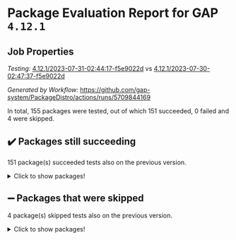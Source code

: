 # Package Evaluation Report for GAP `4.12.1`

## Job Properties

*Testing:* [4.12.1/2023-07-31-02:44:17-f5e9022d](https://github.com/gap-system/PackageDistro/blob/data/reports/4.12.1/2023-07-31-02:44:17-f5e9022d) vs [4.12.1/2023-07-30-02:47:37-f5e9022d](https://github.com/gap-system/PackageDistro/blob/data/reports/4.12.1/2023-07-30-02:47:37-f5e9022d)

*Generated by Workflow:* https://github.com/gap-system/PackageDistro/actions/runs/5709844169

In total, 155 packages were tested, out of which 151 succeeded, 0 failed and 4 were skipped.

## :heavy_check_mark: Packages still succeeding

151 package(s) succeeded tests also on the previous version.
<details><summary>Click to show packages!</summary>

- 4ti2interface 2023.02-04 [(success)](https://github.com/gap-system/PackageDistro/actions/runs/5709844169/job/15469382424)
- ace 5.6.2 [(success)](https://github.com/gap-system/PackageDistro/actions/runs/5709844169/job/15469382544)
- aclib 1.3.2 [(success)](https://github.com/gap-system/PackageDistro/actions/runs/5709844169/job/15469382640)
- agt 0.3.1 [(success)](https://github.com/gap-system/PackageDistro/actions/runs/5709844169/job/15469382757)
- alnuth 3.2.1 [(success)](https://github.com/gap-system/PackageDistro/actions/runs/5709844169/job/15469382861)
- anupq 3.3.0 [(success)](https://github.com/gap-system/PackageDistro/actions/runs/5709844169/job/15469382961)
- atlasrep 2.1.6 [(success)](https://github.com/gap-system/PackageDistro/actions/runs/5709844169/job/15469383064)
- autodoc 2023.06.19 [(success)](https://github.com/gap-system/PackageDistro/actions/runs/5709844169/job/15469383153)
- automata 1.15 [(success)](https://github.com/gap-system/PackageDistro/actions/runs/5709844169/job/15469383228)
- automgrp 1.3.2 [(success)](https://github.com/gap-system/PackageDistro/actions/runs/5709844169/job/15469383309)
- autpgrp 1.11 [(success)](https://github.com/gap-system/PackageDistro/actions/runs/5709844169/job/15469383403)
- cap 2023.07-07 [(success)](https://github.com/gap-system/PackageDistro/actions/runs/5709844169/job/15469383505)
- caratinterface 2.3.5 [(success)](https://github.com/gap-system/PackageDistro/actions/runs/5709844169/job/15469383614)
- cddinterface 2022.11.01 [(success)](https://github.com/gap-system/PackageDistro/actions/runs/5709844169/job/15469383708)
- circle 1.6.6 [(success)](https://github.com/gap-system/PackageDistro/actions/runs/5709844169/job/15469383793)
- classicpres 1.22 [(success)](https://github.com/gap-system/PackageDistro/actions/runs/5709844169/job/15469383867)
- cohomolo 1.6.11 [(success)](https://github.com/gap-system/PackageDistro/actions/runs/5709844169/job/15469383983)
- congruence 1.2.5 [(success)](https://github.com/gap-system/PackageDistro/actions/runs/5709844169/job/15469384079)
- corelg 1.56 [(success)](https://github.com/gap-system/PackageDistro/actions/runs/5709844169/job/15469384204)
- crime 1.6 [(success)](https://github.com/gap-system/PackageDistro/actions/runs/5709844169/job/15469384303)
- crisp 1.4.6 [(success)](https://github.com/gap-system/PackageDistro/actions/runs/5709844169/job/15469384406)
- crypting 0.10.4 [(success)](https://github.com/gap-system/PackageDistro/actions/runs/5709844169/job/15469384527)
- cryst 4.1.26 [(success)](https://github.com/gap-system/PackageDistro/actions/runs/5709844169/job/15469384644)
- crystcat 1.1.10 [(success)](https://github.com/gap-system/PackageDistro/actions/runs/5709844169/job/15469384747)
- ctbllib 1.3.6 [(success)](https://github.com/gap-system/PackageDistro/actions/runs/5709844169/job/15469384879)
- cubefree 1.19 [(success)](https://github.com/gap-system/PackageDistro/actions/runs/5709844169/job/15469385007)
- curlinterface 2.3.2 [(success)](https://github.com/gap-system/PackageDistro/actions/runs/5709844169/job/15469385123)
- cvec 2.8.1 [(success)](https://github.com/gap-system/PackageDistro/actions/runs/5709844169/job/15469385246)
- datastructures 0.3.0 [(success)](https://github.com/gap-system/PackageDistro/actions/runs/5709844169/job/15469385358)
- deepthought 1.0.6 [(success)](https://github.com/gap-system/PackageDistro/actions/runs/5709844169/job/15469385481)
- design 1.8 [(success)](https://github.com/gap-system/PackageDistro/actions/runs/5709844169/job/15469385596)
- difsets 2.3.1 [(success)](https://github.com/gap-system/PackageDistro/actions/runs/5709844169/job/15469385735)
- digraphs 1.6.2 [(success)](https://github.com/gap-system/PackageDistro/actions/runs/5709844169/job/15469385865)
- edim 1.3.7 [(success)](https://github.com/gap-system/PackageDistro/actions/runs/5709844169/job/15469385977)
- example 4.3.4 [(success)](https://github.com/gap-system/PackageDistro/actions/runs/5709844169/job/15469386199)
- examplesforhomalg 2023.07-01 [(success)](https://github.com/gap-system/PackageDistro/actions/runs/5709844169/job/15469386300)
- factint 1.6.3 [(success)](https://github.com/gap-system/PackageDistro/actions/runs/5709844169/job/15469386421)
- ferret 1.0.9 [(success)](https://github.com/gap-system/PackageDistro/actions/runs/5709844169/job/15469386523)
- fga 1.5.0 [(success)](https://github.com/gap-system/PackageDistro/actions/runs/5709844169/job/15469386633)
- fining 1.5.6 [(success)](https://github.com/gap-system/PackageDistro/actions/runs/5709844169/job/15469386743)
- float 1.0.3 [(success)](https://github.com/gap-system/PackageDistro/actions/runs/5709844169/job/15469386838)
- format 1.4.3 [(success)](https://github.com/gap-system/PackageDistro/actions/runs/5709844169/job/15469386951)
- forms 1.2.9 [(success)](https://github.com/gap-system/PackageDistro/actions/runs/5709844169/job/15469387049)
- fplsa 1.2.6 [(success)](https://github.com/gap-system/PackageDistro/actions/runs/5709844169/job/15469387133)
- fr 2.4.12 [(success)](https://github.com/gap-system/PackageDistro/actions/runs/5709844169/job/15469387246)
- francy 2.0.3 [(success)](https://github.com/gap-system/PackageDistro/actions/runs/5709844169/job/15469387354)
- fwtree 1.3 [(success)](https://github.com/gap-system/PackageDistro/actions/runs/5709844169/job/15469387439)
- gapdoc 1.6.6 [(success)](https://github.com/gap-system/PackageDistro/actions/runs/5709844169/job/15469387524)
- gauss 2023.02-04 [(success)](https://github.com/gap-system/PackageDistro/actions/runs/5709844169/job/15469387618)
- gaussforhomalg 2023.02-04 [(success)](https://github.com/gap-system/PackageDistro/actions/runs/5709844169/job/15469387707)
- gbnp 1.0.5 [(success)](https://github.com/gap-system/PackageDistro/actions/runs/5709844169/job/15469387797)
- generalizedmorphismsforcap 2023.03-01 [(success)](https://github.com/gap-system/PackageDistro/actions/runs/5709844169/job/15469387884)
- genss 1.6.8 [(success)](https://github.com/gap-system/PackageDistro/actions/runs/5709844169/job/15469387984)
- gradedmodules 2023.02-04 [(success)](https://github.com/gap-system/PackageDistro/actions/runs/5709844169/job/15469388074)
- gradedringforhomalg 2023.02-04 [(success)](https://github.com/gap-system/PackageDistro/actions/runs/5709844169/job/15469388168)
- grape 4.9.0 [(success)](https://github.com/gap-system/PackageDistro/actions/runs/5709844169/job/15469388258)
- groupoids 1.73 [(success)](https://github.com/gap-system/PackageDistro/actions/runs/5709844169/job/15469388382)
- grpconst 2.6.4 [(success)](https://github.com/gap-system/PackageDistro/actions/runs/5709844169/job/15469388500)
- guarana 0.96.3 [(success)](https://github.com/gap-system/PackageDistro/actions/runs/5709844169/job/15469388590)
- guava 3.18 [(success)](https://github.com/gap-system/PackageDistro/actions/runs/5709844169/job/15469388701)
- hap 1.57 [(success)](https://github.com/gap-system/PackageDistro/actions/runs/5709844169/job/15469388803)
- hapcryst 0.1.15 [(success)](https://github.com/gap-system/PackageDistro/actions/runs/5709844169/job/15469388908)
- hecke 1.5.3 [(success)](https://github.com/gap-system/PackageDistro/actions/runs/5709844169/job/15469389000)
- help 3.5 [(success)](https://github.com/gap-system/PackageDistro/actions/runs/5709844169/job/15469389084)
- homalg 2023.02-05 [(success)](https://github.com/gap-system/PackageDistro/actions/runs/5709844169/job/15469389175)
- homalgtocas 2023.02-04 [(success)](https://github.com/gap-system/PackageDistro/actions/runs/5709844169/job/15469389297)
- idrel 2.45 [(success)](https://github.com/gap-system/PackageDistro/actions/runs/5709844169/job/15469389403)
- images 1.3.1 [(success)](https://github.com/gap-system/PackageDistro/actions/runs/5709844169/job/15469389500)
- intpic 0.3.0 [(success)](https://github.com/gap-system/PackageDistro/actions/runs/5709844169/job/15469389600)
- io 4.8.1 [(success)](https://github.com/gap-system/PackageDistro/actions/runs/5709844169/job/15469389687)
- io_forhomalg 2023.02-04 [(success)](https://github.com/gap-system/PackageDistro/actions/runs/5709844169/job/15469389787)
- irredsol 1.4.4 [(success)](https://github.com/gap-system/PackageDistro/actions/runs/5709844169/job/15469389879)
- json 2.1.1 [(success)](https://github.com/gap-system/PackageDistro/actions/runs/5709844169/job/15469389986)
- jupyterkernel 1.5.0 [(success)](https://github.com/gap-system/PackageDistro/actions/runs/5709844169/job/15469390078)
- jupyterviz 1.5.6 [(success)](https://github.com/gap-system/PackageDistro/actions/runs/5709844169/job/15469390197)
- kan 1.35 [(success)](https://github.com/gap-system/PackageDistro/actions/runs/5709844169/job/15469390279)
- kbmag 1.5.11 [(success)](https://github.com/gap-system/PackageDistro/actions/runs/5709844169/job/15469390379)
- laguna 3.9.6 [(success)](https://github.com/gap-system/PackageDistro/actions/runs/5709844169/job/15469390475)
- liealgdb 2.2.1 [(success)](https://github.com/gap-system/PackageDistro/actions/runs/5709844169/job/15469390574)
- liepring 2.8 [(success)](https://github.com/gap-system/PackageDistro/actions/runs/5709844169/job/15469390714)
- liering 2.4.2 [(success)](https://github.com/gap-system/PackageDistro/actions/runs/5709844169/job/15469390823)
- linearalgebraforcap 2023.06-02 [(success)](https://github.com/gap-system/PackageDistro/actions/runs/5709844169/job/15469390936)
- localizeringforhomalg 2023.02-04 [(success)](https://github.com/gap-system/PackageDistro/actions/runs/5709844169/job/15469391077)
- loops 3.4.3 [(success)](https://github.com/gap-system/PackageDistro/actions/runs/5709844169/job/15469391189)
- lpres 1.0.3 [(success)](https://github.com/gap-system/PackageDistro/actions/runs/5709844169/job/15469391305)
- majoranaalgebras 1.5.1 [(success)](https://github.com/gap-system/PackageDistro/actions/runs/5709844169/job/15469391420)
- mapclass 1.4.6 [(success)](https://github.com/gap-system/PackageDistro/actions/runs/5709844169/job/15469391540)
- matgrp 0.70 [(success)](https://github.com/gap-system/PackageDistro/actions/runs/5709844169/job/15469391646)
- matricesforhomalg 2023.02-04 [(success)](https://github.com/gap-system/PackageDistro/actions/runs/5709844169/job/15469391745)
- modisom 2.5.4 [(success)](https://github.com/gap-system/PackageDistro/actions/runs/5709844169/job/15469391832)
- modulepresentationsforcap 2023.06-02 [(success)](https://github.com/gap-system/PackageDistro/actions/runs/5709844169/job/15469391944)
- modules 2023.02-04 [(success)](https://github.com/gap-system/PackageDistro/actions/runs/5709844169/job/15469392043)
- monoidalcategories 2023.05-03 [(success)](https://github.com/gap-system/PackageDistro/actions/runs/5709844169/job/15469392145)
- nconvex 2022.09-01 [(success)](https://github.com/gap-system/PackageDistro/actions/runs/5709844169/job/15469392253)
- nilmat 1.4.2 [(success)](https://github.com/gap-system/PackageDistro/actions/runs/5709844169/job/15469392365)
- nock 1.5 [(success)](https://github.com/gap-system/PackageDistro/actions/runs/5709844169/job/15469392456)
- normalizinterface 1.3.6 [(success)](https://github.com/gap-system/PackageDistro/actions/runs/5709844169/job/15469392563)
- nq 2.5.10 [(success)](https://github.com/gap-system/PackageDistro/actions/runs/5709844169/job/15469392660)
- numericalsgps 1.3.1 [(success)](https://github.com/gap-system/PackageDistro/actions/runs/5709844169/job/15469392751)
- openmath 11.5.3 [(success)](https://github.com/gap-system/PackageDistro/actions/runs/5709844169/job/15469392865)
- orb 4.9.0 [(success)](https://github.com/gap-system/PackageDistro/actions/runs/5709844169/job/15469392959)
- packagemanager 1.4.1 [(success)](https://github.com/gap-system/PackageDistro/actions/runs/5709844169/job/15469393052)
- patternclass 2.4.3 [(success)](https://github.com/gap-system/PackageDistro/actions/runs/5709844169/job/15469393168)
- permut 2.0.4 [(success)](https://github.com/gap-system/PackageDistro/actions/runs/5709844169/job/15469393264)
- polenta 1.3.10 [(success)](https://github.com/gap-system/PackageDistro/actions/runs/5709844169/job/15469393373)
- polymaking 0.8.6 [(success)](https://github.com/gap-system/PackageDistro/actions/runs/5709844169/job/15469393499)
- primgrp 3.4.4 [(success)](https://github.com/gap-system/PackageDistro/actions/runs/5709844169/job/15469393615)
- profiling 2.5.4 [(success)](https://github.com/gap-system/PackageDistro/actions/runs/5709844169/job/15469393726)
- qpa 1.34 [(success)](https://github.com/gap-system/PackageDistro/actions/runs/5709844169/job/15469393815)
- quagroup 1.8.3 [(success)](https://github.com/gap-system/PackageDistro/actions/runs/5709844169/job/15469393913)
- radiroot 2.9 [(success)](https://github.com/gap-system/PackageDistro/actions/runs/5709844169/job/15469394035)
- rcwa 4.7.1 [(success)](https://github.com/gap-system/PackageDistro/actions/runs/5709844169/job/15469394140)
- rds 1.8 [(success)](https://github.com/gap-system/PackageDistro/actions/runs/5709844169/job/15469394224)
- recog 1.4.2 [(success)](https://github.com/gap-system/PackageDistro/actions/runs/5709844169/job/15469394320)
- repndecomp 1.3.0 [(success)](https://github.com/gap-system/PackageDistro/actions/runs/5709844169/job/15469394428)
- repsn 3.1.1 [(success)](https://github.com/gap-system/PackageDistro/actions/runs/5709844169/job/15469394529)
- resclasses 4.7.3 [(success)](https://github.com/gap-system/PackageDistro/actions/runs/5709844169/job/15469394620)
- ringsforhomalg 2023.02-05 [(success)](https://github.com/gap-system/PackageDistro/actions/runs/5709844169/job/15469394735)
- sco 2023.02-04 [(success)](https://github.com/gap-system/PackageDistro/actions/runs/5709844169/job/15469394857)
- scscp 2.4.1 [(success)](https://github.com/gap-system/PackageDistro/actions/runs/5709844169/job/15469394961)
- semigroups 5.2.1 [(success)](https://github.com/gap-system/PackageDistro/actions/runs/5709844169/job/15469395074)
- sglppow 2.3 [(success)](https://github.com/gap-system/PackageDistro/actions/runs/5709844169/job/15469395232)
- sgpviz 0.999.5 [(success)](https://github.com/gap-system/PackageDistro/actions/runs/5709844169/job/15469395346)
- simpcomp 2.1.14 [(success)](https://github.com/gap-system/PackageDistro/actions/runs/5709844169/job/15469395465)
- singular 2023.02.09 [(success)](https://github.com/gap-system/PackageDistro/actions/runs/5709844169/job/15469395578)
- sl2reps 1.1 [(success)](https://github.com/gap-system/PackageDistro/actions/runs/5709844169/job/15469395718)
- sla 1.5.3 [(success)](https://github.com/gap-system/PackageDistro/actions/runs/5709844169/job/15469395827)
- smallgrp 1.5.3 [(success)](https://github.com/gap-system/PackageDistro/actions/runs/5709844169/job/15469395921)
- smallsemi 0.6.13 [(success)](https://github.com/gap-system/PackageDistro/actions/runs/5709844169/job/15469396036)
- sonata 2.9.6 [(success)](https://github.com/gap-system/PackageDistro/actions/runs/5709844169/job/15469396142)
- sophus 1.27 [(success)](https://github.com/gap-system/PackageDistro/actions/runs/5709844169/job/15469396230)
- spinsym 1.5.2 [(success)](https://github.com/gap-system/PackageDistro/actions/runs/5709844169/job/15469396315)
- standardff 0.9.4 [(success)](https://github.com/gap-system/PackageDistro/actions/runs/5709844169/job/15469396422)
- symbcompcc 1.3.2 [(success)](https://github.com/gap-system/PackageDistro/actions/runs/5709844169/job/15469396522)
- thelma 1.3 [(success)](https://github.com/gap-system/PackageDistro/actions/runs/5709844169/job/15469396648)
- tomlib 1.2.9 [(success)](https://github.com/gap-system/PackageDistro/actions/runs/5709844169/job/15469396759)
- toolsforhomalg 2023.07-01 [(success)](https://github.com/gap-system/PackageDistro/actions/runs/5709844169/job/15469396874)
- toric 1.9.5 [(success)](https://github.com/gap-system/PackageDistro/actions/runs/5709844169/job/15469396962)
- toricvarieties 2022.07.13 [(success)](https://github.com/gap-system/PackageDistro/actions/runs/5709844169/job/15469397052)
- transgrp 3.6.4 [(success)](https://github.com/gap-system/PackageDistro/actions/runs/5709844169/job/15469397155)
- ugaly 4.1.3 [(success)](https://github.com/gap-system/PackageDistro/actions/runs/5709844169/job/15469397249)
- unipot 1.5 [(success)](https://github.com/gap-system/PackageDistro/actions/runs/5709844169/job/15469397342)
- unitlib 4.2.0 [(success)](https://github.com/gap-system/PackageDistro/actions/runs/5709844169/job/15469397455)
- utils 0.82 [(success)](https://github.com/gap-system/PackageDistro/actions/runs/5709844169/job/15469397548)
- uuid 0.7 [(success)](https://github.com/gap-system/PackageDistro/actions/runs/5709844169/job/15469397645)
- walrus 0.9991 [(success)](https://github.com/gap-system/PackageDistro/actions/runs/5709844169/job/15469397765)
- wedderga 4.10.4 [(success)](https://github.com/gap-system/PackageDistro/actions/runs/5709844169/job/15469397906)
- xmod 2.91 [(success)](https://github.com/gap-system/PackageDistro/actions/runs/5709844169/job/15469398036)
- xmodalg 1.23 [(success)](https://github.com/gap-system/PackageDistro/actions/runs/5709844169/job/15469398141)
- yangbaxter 0.10.3 [(success)](https://github.com/gap-system/PackageDistro/actions/runs/5709844169/job/15469398252)
- zeromqinterface 0.14 [(success)](https://github.com/gap-system/PackageDistro/actions/runs/5709844169/job/15469398354)
</details>

## :heavy_minus_sign: Packages that were skipped

4 package(s) skipped tests also on the previous version.
<details><summary>Click to show packages!</summary>

- browse 1.8.21 [(skipped)](https://github.com/gap-system/PackageDistro/actions/runs/5709844169/job/15469197817)
- itc 1.5.1 [(skipped)](https://github.com/gap-system/PackageDistro/actions/runs/5709844169/job/15469197817)
- polycyclic 2.16 [(skipped)](https://github.com/gap-system/PackageDistro/actions/runs/5709844169/job/15469197817)
- xgap 4.31 [(skipped)](https://github.com/gap-system/PackageDistro/actions/runs/5709844169/job/15469197817)
</details>

